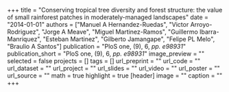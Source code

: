 +++
title = "Conserving tropical tree diversity and forest structure: the value of small rainforest patches in moderately-managed landscapes"
date = "2014-01-01"
authors = ["Manuel A Hernandez-Ruedas", "Victor Arroyo-Rodriguez", "Jorge A Meave", "Miguel Martinez-Ramos", "Guillermo Ibarra-Manriquez", "Esteban Martinez", "Gilberto Jamangape", "Felipe PL Melo", "Braulio A Santos"]
publication = "PloS one, (9), 6, _pp. e98931_"
publication_short = "PloS one, (9), 6, _pp. e98931_"
image_preview = ""
selected = false
projects = []
tags = []
url_preprint = ""
url_code = ""
url_dataset = ""
url_project = ""
url_slides = ""
url_video = ""
url_poster = ""
url_source = ""
math = true
highlight = true
[header]
image = ""
caption = ""
+++
